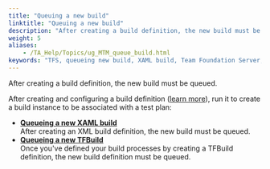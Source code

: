 ```yaml
--- 
title: "Queuing a new build"
linktitle: "Queuing a new build"
description: "After creating a build definition, the new build must be queued."
weight: 5
aliases: 
    - /TA_Help/Topics/ug_MTM_queue_build.html
keywords: "TFS, queueing new build, XAML build, Team Foundation Server, queueing new build, integration, Microsoft Test Manager"
---
```


After creating a build definition, the new build must be queued.

After creating and configuring a build definition \([learn more](/TA_Help/Topics/ug_MTM_build_definition.html)\), run it to create a build instance to be associated with a test plan:

-   **[Queueing a new XAML build](/TA_Help/Topics/MTM_queue_XAML_build.html)**  
After creating an XML build definition, the new build must be queued.
-   **[Queueing a new TFBuild](/TA_Help/Topics/ug_MTM_queue_BuildVNext.html)**  
Once you've defined your build processes by creating a TFBuild definition, the new build definition must be queued.




